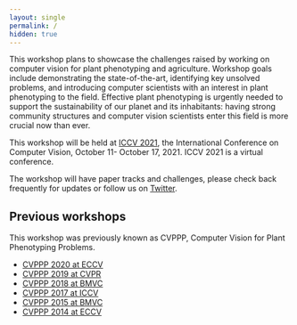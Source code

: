 ```yaml
---
layout: single
permalink: /
hidden: true
---
```


This workshop plans to showcase the challenges raised by working on computer vision for plant phenotyping and agriculture. Workshop goals include demonstrating the state-of-the-art, identifying key unsolved problems, and introducing computer scientists with an interest in plant phenotyping to the field. Effective plant phenotyping is urgently needed to support the sustainability of our planet and its inhabitants: having strong community structures and computer vision scientists enter this field is more crucial now than ever. 

This workshop will be held at [ICCV 2021](http://iccv2021.thecvf.com/), the International Conference on Computer Vision, October 11- October 17, 2021. ICCV 2021 is a virtual conference.

The workshop will have paper tracks and challenges, please check back frequently for updates or follow us on [Twitter](https://twitter.com/cvppa2021).

## Previous workshops

This workshop was previously known as CVPPP, Computer Vision for Plant Phenotyping Problems.

- [CVPPP 2020 at ECCV](https://www.plant-phenotyping.org/CVPPP2020)
- [CVPPP 2019 at CVPR](https://www.plant-phenotyping.org/CVPPP2019)
- [CVPPP 2018 at BMVC](https://www.plant-phenotyping.org/CVPPP2018)
- [CVPPP 2017 at ICCV](https://www.plant-phenotyping.org/CVPPP2017)
- [CVPPP 2015 at BMVC](http://www.plant-phenotyping.org/CVPPP2015)
- [CVPPP 2014 at ECCV](http://www.plant-phenotyping.org/CVPPP2014)

